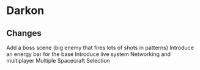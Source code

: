 Darkon
======

Changes
-------

Add a boss scene (big enemy that fires lots of shots in patterns)
Introduce an energy bar for the base
Introduce live system
Networking and multiplayer
Multiple Spacecraft Selection